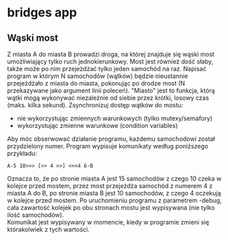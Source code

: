 # bridges app
## Wąski most

Z miasta A do miasta B prowadzi droga, na której znajduje się wąski most umożliwiający tylko ruch jednokierunkowy. Most jest również dość słaby, także może po nim przejeżdżać tylko jeden samochód na raz. Napisać program w którym N samochodów (wątków) będzie nieustannie przejeżdżało z miasta do miasta, pokonując po drodze most (N przekazywane jako argument linii poleceń).  "Miasto" jest to funkcja, którą wątki mogą wykonywać niezależnie od siebie przez krótki, losowy czas (maks. kilka sekund). Zsynchronizuj dostęp wątków do mostu:
- nie wykorzystując zmiennych warunkowych (tylko mutexy/semafory)
- wykorzystując zmienne warunkowe (condition variables)

Aby móc obserwować działanie programu, każdemu samochodowi został przydzielony numer. Program  wypisuje komunikaty według poniższego przykładu:
```
A-5 10>>> [>> 4 >>] <<<4 6-B
```
Oznacza to, że po stronie miasta A jest 15 samochodów z czego 10 czeka w kolejce przed mostem, przez most przejeżdża samochód z numerem 4 z miasta A do B, po stronie miasta B jest 10 samochodów, z czego 4 oczekują w kolejce przed mostem. Po uruchomieniu programu z parametrem -debug, cała zawartość kolejek po obu stronach mostu jest wypisywana (nie tylko ilość samochodów).  
Komunikat jest wypisywany w momencie, kiedy w programie zmieni się którakolwiek z tych wartości.

